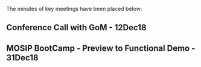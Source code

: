 The minutes of key meetings have been placed below:

## Conference Call with GoM - 12Dec18


## MOSIP BootCamp - Preview to Functional Demo - 31Dec18
